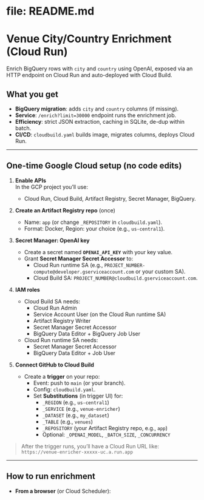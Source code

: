 # file: README.md
# Venue City/Country Enrichment (Cloud Run)

Enrich BigQuery rows with `city` and `country` using OpenAI, exposed via an HTTP endpoint on Cloud Run and auto-deployed with Cloud Build.

## What you get
- **BigQuery migration**: adds `city` and `country` columns (if missing).
- **Service**: `/enrich?limit=30000` endpoint runs the enrichment job.
- **Efficiency**: strict JSON extraction, caching in SQLite, de-dup within batch.
- **CI/CD**: `cloudbuild.yaml` builds image, migrates columns, deploys Cloud Run.

---

## One-time Google Cloud setup (no code edits)

1. **Enable APIs**  
   In the GCP project you’ll use:
   - Cloud Run, Cloud Build, Artifact Registry, Secret Manager, BigQuery.

2. **Create an Artifact Registry repo** (once)
   - Name: `app` (or change `_REPOSITORY` in `cloudbuild.yaml`).
   - Format: Docker, Region: your choice (e.g., `us-central1`).

3. **Secret Manager: OpenAI key**
   - Create a secret named **`OPENAI_API_KEY`** with your key value.
   - Grant **Secret Manager Secret Accessor** to:
     - Cloud Run runtime SA (e.g., `PROJECT_NUMBER-compute@developer.gserviceaccount.com` or your custom SA).
     - Cloud Build SA: `PROJECT_NUMBER@cloudbuild.gserviceaccount.com`.

4. **IAM roles**
   - Cloud Build SA needs:
     - Cloud Run Admin
     - Service Account User (on the Cloud Run runtime SA)
     - Artifact Registry Writer
     - Secret Manager Secret Accessor
     - BigQuery Data Editor + BigQuery Job User
   - Cloud Run runtime SA needs:
     - Secret Manager Secret Accessor
     - BigQuery Data Editor + Job User

5. **Connect GitHub to Cloud Build**
   - Create a **trigger** on your repo:
     - Event: push to `main` (or your branch).
     - Config: `cloudbuild.yaml`.
     - Set **Substitutions** (in trigger UI) for:
       - `_REGION` (e.g., `us-central1`)
       - `_SERVICE` (e.g., `venue-enricher`)
       - `_DATASET` (e.g., `my_dataset`)
       - `_TABLE` (e.g., `venues`)
       - `_REPOSITORY` (your Artifact Registry repo, e.g., `app`)
       - Optional: `_OPENAI_MODEL`, `_BATCH_SIZE`, `_CONCURRENCY`

> After the trigger runs, you’ll have a Cloud Run URL like:
> `https://venue-enricher-xxxxx-uc.a.run.app`

---

## How to run enrichment

- **From a browser** (or Cloud Scheduler):

